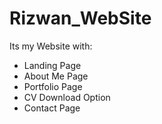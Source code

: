 # Rizwan_WebSite
Its my Website with: 
* Landing Page
* About Me Page
* Portfolio Page
* CV Download Option
* Contact Page

